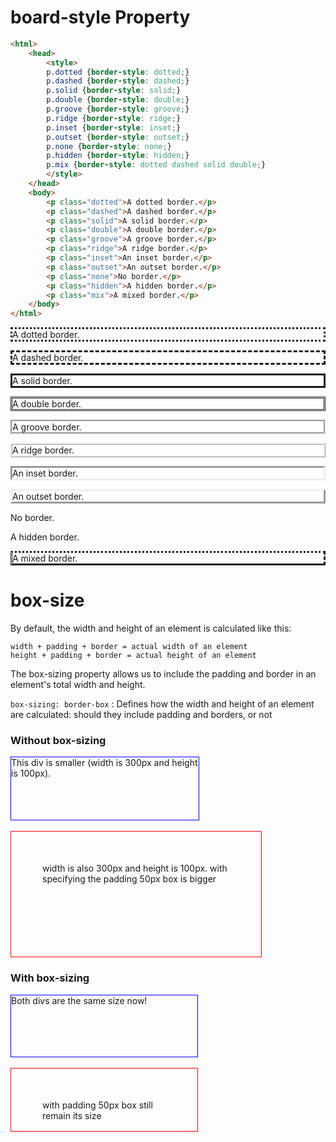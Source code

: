 # board-style Property

```html
<html>
    <head>
        <style>
        p.dotted {border-style: dotted;}
        p.dashed {border-style: dashed;}
        p.solid {border-style: solid;}
        p.double {border-style: double;}
        p.groove {border-style: groove;}
        p.ridge {border-style: ridge;}
        p.inset {border-style: inset;}
        p.outset {border-style: outset;}
        p.none {border-style: none;}
        p.hidden {border-style: hidden;}
        p.mix {border-style: dotted dashed solid double;}
        </style>
    </head>
    <body>
        <p class="dotted">A dotted border.</p>
        <p class="dashed">A dashed border.</p>
        <p class="solid">A solid border.</p>
        <p class="double">A double border.</p>
        <p class="groove">A groove border.</p>
        <p class="ridge">A ridge border.</p>
        <p class="inset">An inset border.</p>
        <p class="outset">An outset border.</p>
        <p class="none">No border.</p>
        <p class="hidden">A hidden border.</p>
        <p class="mix">A mixed border.</p>
    </body>
</html>
```

<html>
<head>
<style>
p.dotted {border-style: dotted;}
p.dashed {border-style: dashed;}
p.solid {border-style: solid;}
p.double {border-style: double;}
p.groove {border-style: groove;}
p.ridge {border-style: ridge;}
p.inset {border-style: inset;}
p.outset {border-style: outset;}
p.none {border-style: none;}
p.hidden {border-style: hidden;}
p.mix {border-style: dotted dashed solid double;}
</style>
</head>
<body>

<p class="dotted">A dotted border.</p>
<p class="dashed">A dashed border.</p>
<p class="solid">A solid border.</p>
<p class="double">A double border.</p>
<p class="groove">A groove border.</p>
<p class="ridge">A ridge border.</p>
<p class="inset">An inset border.</p>
<p class="outset">An outset border.</p>
<p class="none">No border.</p>
<p class="hidden">A hidden border.</p>
<p class="mix">A mixed border.</p>

</body>
</html>

# box-size

By default, the width and height of an element is calculated like this:
```
width + padding + border = actual width of an element
height + padding + border = actual height of an element
```

The box-sizing property allows us to include the padding and border in an element's total width and height.


`box-sizing: border-box` : Defines how the width and height of an element are calculated: should they include padding and borders, or not

<html>
<head>
<style> 
.div1 {
  width: 300px;
  height: 100px;
  border: 1px solid blue;
}
.div2 {
  width: 300px;
  height: 100px;  
  padding: 50px;
  border: 1px solid red;
}
.div3 {
  width: 300px;
  height: 100px;
  border: 1px solid blue;
  box-sizing: border-box;
}
.div4 {
  width: 300px;
  height: 100px;  
  padding: 50px;
  border: 1px solid red;
  box-sizing: border-box;
}
</style>
</head>
<body>

<h3>Without box-sizing</h3>

<div class="div1">This div is smaller (width is 300px and height is 100px).</div>
<br>
<div class="div2"> width is also 300px and height is 100px. with specifying the padding 50px box is bigger</div>

<h3>With box-sizing</h3>

<div class="div3">Both divs are the same size now!</div>
<br>
<div class="div4">with padding 50px box still remain its size</div>

</body>
</html>



